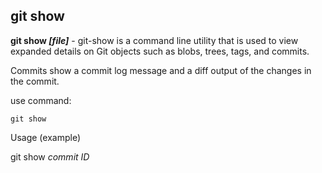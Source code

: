 ## git show

**git show *[file]*** - git-show is a command line utility that is used to view expanded details on Git objects such as blobs, trees, tags, and commits. 

Commits show a commit log message and a diff output of the changes in the commit.

use command:
```bash=
git show
```

Usage (example)

git show _commit ID_
